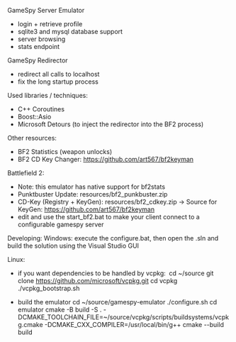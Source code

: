 GameSpy Server Emulator
- login + retrieve profile
- sqlite3 and mysql database support
- server browsing
- stats endpoint

GameSpy Redirector
- redirect all calls to localhost
- fix the long startup process

Used libraries / techniques:
- C++ Coroutines
- Boost::Asio
- Microsoft Detours (to inject the redirector into the BF2 process)

Other resources:
- BF2 Statistics (weapon unlocks)
- BF2 CD Key Changer: https://github.com/art567/bf2keyman

Battlefield 2:
- Note: this emulator has native support for bf2stats
- Punktbuster Update: resources/bf2_punkbuster.zip
- CD-Key (Registry + KeyGen): resources/bf2_cdkey.zip
  -> Source for KeyGen: https://github.com/art567/bf2keyman
- edit and use the start_bf2.bat to make your client connect to a configurable gamespy server

Developing:
Windows: execute the configure.bat, then open the .sln and build the solution using the Visual Studio GUI

Linux:
- if you want dependencies to be handled by vcpkg: 
cd ~/source
git clone https://github.com/microsoft/vcpkg.git
cd vcpkg
./vcpkg_bootstrap.sh

- build the emulator
cd ~/source/gamespy-emulator
./configure.sh
cd emulator
cmake -B build -S . -DCMAKE_TOOLCHAIN_FILE=~/source/vcpkg/scripts/buildsystems/vcpkg.cmake -DCMAKE_CXX_COMPILER=/usr/local/bin/g++
cmake --build build
